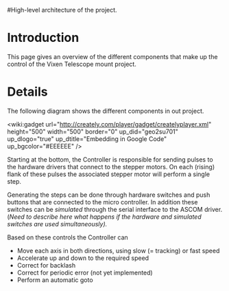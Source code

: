 #High-level architecture of the project.

# Introduction #

This page gives an overview of the different components that make up the control of the Vixen Telescope mount project.

# Details #
The following diagram shows the different components in out project.

<wiki:gadget url="http://creately.com/player/gadget/createlyplayer.xml" height="500" width="500" border="0" up\_did="geo2su701" up\_dlogo="true" up\_dtitle="Embedding in Google Code" up\_bgcolor="#EEEEEE" />

Starting at the bottom, the Controller is responsible for sending pulses to the hardware drivers that connect to the stepper motors. On each (rising) flank of these pulses the associated stepper motor will perform a single step.

Generating the steps can be done through hardware switches and push buttons that are connected to the micro controller. In addition these switches can be _simulated_ through the serial interface to the ASCOM driver. (_Need to describe here what happens if the hardware and simulated switches are used simultaneously)._

Based on these controls the Controller can
  * Move each axis in both directions, using slow (= tracking) or fast speed
  * Accelerate up and down to the required speed
  * Correct for backlash
  * Correct for periodic error (not yet implemented)
  * Perform an automatic goto